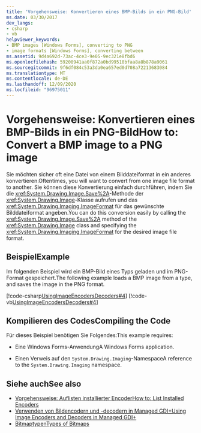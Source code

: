 ```yaml
---
title: 'Vorgehensweise: Konvertieren eines BMP-Bilds in ein PNG-Bild'
ms.date: 03/30/2017
dev_langs:
- csharp
- vb
helpviewer_keywords:
- BMP images [Windows Forms], converting to PNG
- image formats [Windows Forms], converting between
ms.assetid: 9d4a692d-73ac-4ce3-9e05-9ec321e8fbd6
ms.openlocfilehash: 59200941aa0f872a0bd99510bfaa8a8b878a9061
ms.sourcegitcommit: 9f6df084c53a3da0ea657ed0d708a72213683084
ms.translationtype: MT
ms.contentlocale: de-DE
ms.lasthandoff: 12/09/2020
ms.locfileid: "96975011"
---
```

# <a name="how-to-convert-a-bmp-image-to-a-png-image"></a><span data-ttu-id="f1847-102">Vorgehensweise: Konvertieren eines BMP-Bilds in ein PNG-Bild</span><span class="sxs-lookup"><span data-stu-id="f1847-102">How to: Convert a BMP image to a PNG image</span></span>
<span data-ttu-id="f1847-103">Sie möchten sicher oft eine Datei von einem Bilddateiformat in ein anderes konvertieren.</span><span class="sxs-lookup"><span data-stu-id="f1847-103">Oftentimes, you will want to convert from one image file format to another.</span></span> <span data-ttu-id="f1847-104">Sie können diese Konvertierung einfach durchführen, indem Sie die <xref:System.Drawing.Image.Save%2A>-Methode der <xref:System.Drawing.Image>-Klasse aufrufen und das <xref:System.Drawing.Imaging.ImageFormat> für das gewünschte Bilddateiformat angeben.</span><span class="sxs-lookup"><span data-stu-id="f1847-104">You can do this conversion easily by calling the <xref:System.Drawing.Image.Save%2A> method of the <xref:System.Drawing.Image> class and specifying the <xref:System.Drawing.Imaging.ImageFormat> for the desired image file format.</span></span>  
  
## <a name="example"></a><span data-ttu-id="f1847-105">Beispiel</span><span class="sxs-lookup"><span data-stu-id="f1847-105">Example</span></span>  
 <span data-ttu-id="f1847-106">Im folgenden Beispiel wird ein BMP-Bild eines Typs geladen und im PNG-Format gespeichert.</span><span class="sxs-lookup"><span data-stu-id="f1847-106">The following example loads a BMP image from a type, and saves the image in the PNG format.</span></span>  
  
 [!code-csharp[UsingImageEncodersDecoders#4](~/samples/snippets/csharp/VS_Snippets_Winforms/UsingImageEncodersDecoders/CS/Form1.cs#4)]
 [!code-vb[UsingImageEncodersDecoders#4](~/samples/snippets/visualbasic/VS_Snippets_Winforms/UsingImageEncodersDecoders/VB/Form1.vb#4)]  
  
## <a name="compiling-the-code"></a><span data-ttu-id="f1847-107">Kompilieren des Codes</span><span class="sxs-lookup"><span data-stu-id="f1847-107">Compiling the Code</span></span>  
 <span data-ttu-id="f1847-108">Für dieses Beispiel benötigen Sie Folgendes:</span><span class="sxs-lookup"><span data-stu-id="f1847-108">This example requires:</span></span>  
  
- <span data-ttu-id="f1847-109">Eine Windows Forms-Anwendung</span><span class="sxs-lookup"><span data-stu-id="f1847-109">A Windows Forms application.</span></span>  
  
- <span data-ttu-id="f1847-110">Einen Verweis auf den `System.Drawing.Imaging`-Namespace</span><span class="sxs-lookup"><span data-stu-id="f1847-110">A reference to the `System.Drawing.Imaging` namespace.</span></span>  
  
## <a name="see-also"></a><span data-ttu-id="f1847-111">Siehe auch</span><span class="sxs-lookup"><span data-stu-id="f1847-111">See also</span></span>

- [<span data-ttu-id="f1847-112">Vorgehensweise: Auflisten installierter Encoder</span><span class="sxs-lookup"><span data-stu-id="f1847-112">How to: List Installed Encoders</span></span>](how-to-list-installed-encoders.md)
- [<span data-ttu-id="f1847-113">Verwenden von Bildencodern und -decodern in Managed GDI+</span><span class="sxs-lookup"><span data-stu-id="f1847-113">Using Image Encoders and Decoders in Managed GDI+</span></span>](using-image-encoders-and-decoders-in-managed-gdi.md)
- [<span data-ttu-id="f1847-114">Bitmaptypen</span><span class="sxs-lookup"><span data-stu-id="f1847-114">Types of Bitmaps</span></span>](types-of-bitmaps.md)
